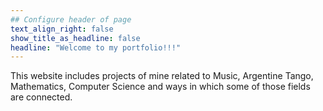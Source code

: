 ```yaml
---
## Configure header of page
text_align_right: false
show_title_as_headline: false
headline: "Welcome to my portfolio!!!"
---
```


<!-- this is a subheadline -->
This website includes projects of mine related to Music, Argentine Tango,
Mathematics, Computer Science and ways in which some of those fields are connected.
